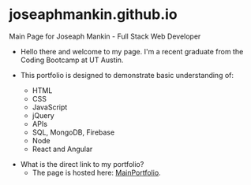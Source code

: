 # joseaphmankin.github.io

Main Page for Joseaph Mankin - Full Stack Web Developer

-   Hello there and welcome to my page. I'm a recent graduate from the Coding Bootcamp at UT Austin.

-   This portfolio is designed to demonstrate basic understanding of:
    -   HTML
    -   CSS
    -   JavaScript
    -   jQuery
    -   APIs
    -   SQL, MongoDB, Firebase
    -   Node
    -   React and Angular

*   What is the direct link to my portfolio?
    -   The page is hosted here: [MainPortfolio](https://joseaphmankin.github.io/).
